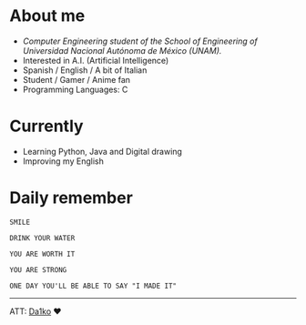# About me
- _Computer Engineering student of the School of Engineering of Universidad Nacional Autónoma de México (UNAM)._
- Interested in A.I. (Artificial Intelligence)
- Spanish / English / A bit of Italian
- Student / Gamer / Anime fan
- Programming Languages: C 
# Currently
- Learning Python, Java and Digital drawing
- Improving my English
# Daily remember 
```
SMILE
```
```
DRINK YOUR WATER
```
```
YOU ARE WORTH IT
```
```
YOU ARE STRONG
```
```
ONE DAY YOU'LL BE ABLE TO SAY "I MADE IT"
```
---
ATT: [Da1ko](https://github.com/Da1ko) ❤️ 
